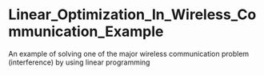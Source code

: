 # Linear_Optimization_In_Wireless_Communication_Example
An example of solving one of the major wireless communication problem (interference) by using linear programming
